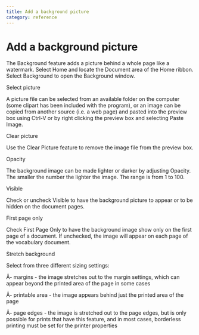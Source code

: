 ```yaml
---
title: Add a background picture
category: reference
---
```


# Add a background picture

The Background feature adds a picture behind a whole page like a watermark. Select Home and locate the Document area of the Home ribbon. Select Background to open the Background window.

Select picture

A picture file can be selected from an available folder on the computer (some clipart has been included with the program), or an image can be copied from another source (i.e. a web page) and pasted into the preview box using Ctrl-V or by right clicking the preview box and selecting Paste Image.

Clear picture

Use the Clear Picture feature to remove the image file from the preview box.

Opacity

The background image can be made lighter or darker by adjusting Opacity. The smaller the number the lighter the image. The range is from 1 to 100.

Visible

Check or uncheck Visible to have the background picture to appear or to be hidden on the document pages.

First page only

Check First Page Only to have the background image show only on the first page of a document. If unchecked, the image will appear on each page of the vocabulary document.

Stretch background

Select from three different sizing settings:

Â- margins - the image stretches out to the margin settings, which can appear beyond the printed area of the page in some cases

Â- printable area - the image appears behind just the printed area of the page

Â- page edges - the image is stretched out to the page edges, but is only possible for prints that have this feature, and in most cases, borderless printing must be set for the printer properties
